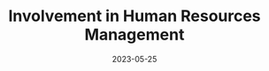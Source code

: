 ---
title: "Involvement in Human Resources Management"
collection: talks
type: "Seminar"
permalink: /talks/2022-05-talk
venue: "4th International Conference of Human Resources Management"
date: 2023-05-25
month: 'May'
year: '2023' 

location: "Universidad Miguel Hernandez, Elche, Spain"
---